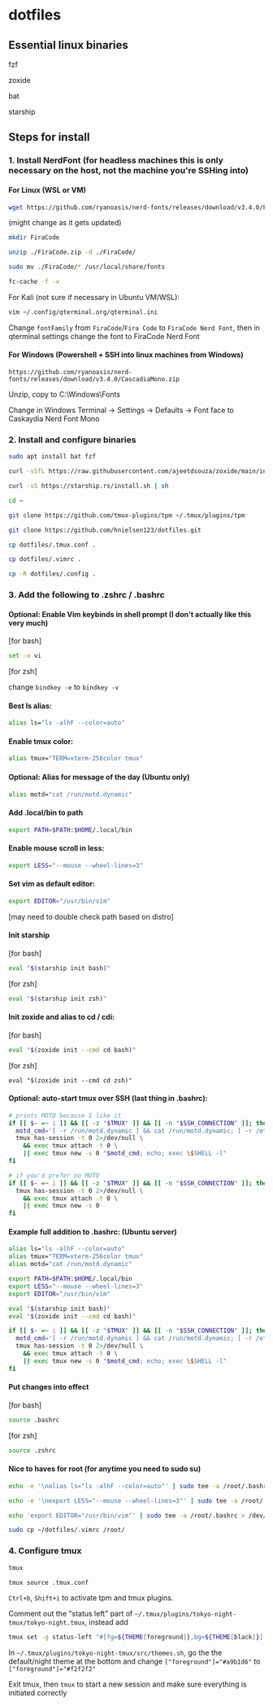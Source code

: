 # dotfiles


## Essential linux binaries
fzf

zoxide

bat

starship

## Steps for install

### 1. Install NerdFont (for headless machines this is only necessary on the host, not the machine you're SSHing into)

#### For Linux (WSL or VM)
```bash
wget https://github.com/ryanoasis/nerd-fonts/releases/download/v3.4.0/FiraCode.zip
```
(might change as it gets updated)

```bash
mkdir FiraCode
```

```bash
unzip ./FiraCode.zip -d ./FiraCode/
```

```bash
sudo mv ./FiraCode/* /usr/local/share/fonts
```

```bash
fc-cache -f -v
```

For Kali (not sure if necessary in Ubuntu VM/WSL):

```bash
vim ~/.config/qterminal.org/qterminal.ini
```

Change `fontFamily` from `FiraCode`/`Fira Code` to `FiraCode Nerd Font`, then in qterminal settings change the font to FiraCode Nerd Font

#### For Windows (Powershell + SSH into linux machines from Windows)
```
https://github.com/ryanoasis/nerd-fonts/releases/download/v3.4.0/CascadiaMono.zip
```

Unzip, copy to C:\Windows\Fonts

Change in Windows Terminal -> Settings -> Defaults -> Font face to Caskaydia Nerd Font Mono


### 2. Install and configure binaries 

```bash
sudo apt install bat fzf
```

```bash
curl -sSfL https://raw.githubusercontent.com/ajeetdsouza/zoxide/main/install.sh | sh
```

```bash
curl -sS https://starship.rs/install.sh | sh
```


```bash
cd ~
```


```bash
git clone https://github.com/tmux-plugins/tpm ~/.tmux/plugins/tpm
```

```bash
git clone https://github.com/hnielsen123/dotfiles.git
```


```bash
cp dotfiles/.tmux.conf .
```

```bash
cp dotfiles/.vimrc .
```

```bash
cp -R dotfiles/.config .
```

### 3. Add the following to .zshrc / .bashrc


#### Optional: Enable Vim keybinds in shell prompt (I don't actually like this very much)

[for bash]
```bash
set -o vi
```

[for zsh]

change `bindkey -e` to `bindkey -v`

#### Best ls alias:
```bash
alias ls="ls -alhF --color=auto"
```

#### Enable tmux color:
```bash
alias tmux="TERM=xterm-256color tmux"
```

#### Optional: Alias for message of the day (Ubuntu only)
```bash
alias motd="cat /run/motd.dynamic"
```

#### Add .local/bin to path
```bash
export PATH=$PATH:$HOME/.local/bin
```

#### Enable mouse scroll in less:
```bash
export LESS="--mouse --wheel-lines=3"
```

#### Set vim as default editor:
```bash
export EDITOR="/usr/bin/vim"
```
[may need to double check path based on distro]


#### Init starship
[for bash]
```bash
eval "$(starship init bash)" 
```

[for zsh]
```bash
eval "$(starship init zsh)" 
```

#### Init zoxide and alias to cd / cdi:
[for bash]
```bash
eval "$(zoxide init --cmd cd bash)"
```

[for zsh]
```
eval "$(zoxide init --cmd cd zsh)"
```

#### Optional: auto-start tmux over SSH (last thing in .bashrc):
```bash
# prints MOTD because I like it
if [[ $- =~ i ]] && [[ -z "$TMUX" ]] && [[ -n "$SSH_CONNECTION" ]]; then
  motd_cmd='[ -r /run/motd.dynamic ] && cat /run/motd.dynamic; [ -r /etc/motd ] && cat /etc/motd'
  tmux has-session -t 0 2>/dev/null \
    && exec tmux attach -t 0 \
    || exec tmux new -s 0 "$motd_cmd; echo; exec \$SHELL -l"
fi

# if you'd prefer no MOTD
if [[ $- =~ i ]] && [[ -z "$TMUX" ]] && [[ -n "$SSH_CONNECTION" ]]; then
  tmux has-session -t 0 2>/dev/null \
    && exec tmux attach -t 0 \
    || exec tmux new -s 0
fi
```

#### Example full addition to .bashrc: (Ubuntu server)
```bash
alias ls="ls -alhF --color=auto"
alias tmux="TERM=xterm-256color tmux"
alias motd="cat /run/motd.dynamic"

export PATH=$PATH:$HOME/.local/bin
export LESS="--mouse --wheel-lines=3"
export EDITOR="/usr/bin/vim"

eval "$(starship init bash)" 
eval "$(zoxide init --cmd cd bash)"

if [[ $- =~ i ]] && [[ -z "$TMUX" ]] && [[ -n "$SSH_CONNECTION" ]]; then
  motd_cmd='[ -r /run/motd.dynamic ] && cat /run/motd.dynamic; [ -r /etc/motd ] && cat /etc/motd'
  tmux has-session -t 0 2>/dev/null \
    && exec tmux attach -t 0 \
    || exec tmux new -s 0 "$motd_cmd; echo; exec \$SHELL -l"
fi
```

#### Put changes into effect
[for bash]
```bash
source .bashrc
```

[for zsh] 
```bash
source .zshrc
```

#### Nice to haves for root (for anytime you need to sudo su)
```bash
echo -e '\nalias ls="ls -alhF --color=auto"' | sudo tee -a /root/.bashrc > /dev/null
```
```bash
echo -e '\nexport LESS="--mouse --wheel-lines=3"' | sudo tee -a /root/.bashrc > /dev/null
```
```bash
echo 'export EDITOR="/usr/bin/vim"' | sudo tee -a /root/.bashrc > /dev/null
```
```bash
sudo cp ~/dotfiles/.vimrc /root/
```

### 4. Configure tmux
  
```bash
tmux
```

```bash
tmux source .tmux.conf
```

`Ctrl+b`, `Shift+i` to activate tpm and tmux plugins.

Comment out the "status left" part of `~/.tmux/plugins/tokyo-night-tmux/tokyo-night.tmux`, instead add
```bash
tmux set -g status-left "#[fg=${THEME[foreground]},bg=${THEME[black]}] #{?client_prefix,󰠠 ,#[dim]󰤂 }#[nodim]#(hostname) "
```

In `~/.tmux/plugins/tokyo-night-tmux/src/themes.sh`, go the the default/night theme at the bottom and change `["foreground"]="#a9b1d6"` to `["foreground"]="#f2f2f2"`

Exit tmux, then `tmux` to start a new session and make sure everything is initiated correctly










